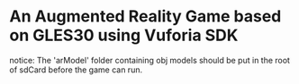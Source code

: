An Augmented Reality Game based on GLES30 using Vuforia SDK
==============================================


notice:
The 'arModel' folder containing obj models should be put in the root of sdCard before the game can run.
    



